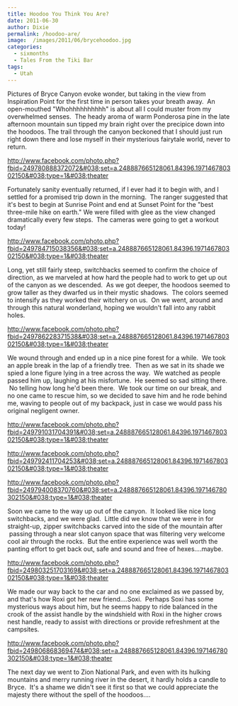 ```yaml
---
title: Hoodoo You Think You Are?
date: 2011-06-30
author: Dixie
permalink: /hoodoo-are/
image:  /images/2011/06/brycehoodoo.jpg
categories:
  - sixmonths
  - Tales From the Tiki Bar
tags:
  - Utah
---
```

<!-- p.p1 {margin: 0.0px 0.0px 13.0px 0.0px; line-height: 19.0px; font: 13.0px Georgia} -->Pictures of Bryce Canyon evoke wonder, but taking in the view from Inspiration Point for the first time in person takes your breath away.  An open-mouthed "Whohhhhhhhhhh" is about all I could muster from my overwhelmed senses.  The heady aroma of warm Ponderosa pine in the late afternoon mountain sun tipped my brain right over the precipice down into the hoodoos. The trail through the canyon beckoned that I should just run right down there and lose myself in their mysterious fairytale world, never to return.

http://www.facebook.com/photo.php?fbid=249780888372072&#038;set=a.248887665128061.84396.197146780302150&#038;type=1&#038;theater

Fortunately sanity eventually returned, if I ever had it to begin with, and I settled for a promised trip down in the morning.  The ranger suggested that it's best to begin at Sunrise Point and end at Sunset Point for the "best three-mile hike on earth." We were filled with glee as the view changed dramatically every few steps.  The cameras were going to get a workout today!

http://www.facebook.com/photo.php?fbid=249784715038356&#038;set=a.248887665128061.84396.197146780302150&#038;type=1&#038;theater

Long, yet still fairly steep, switchbacks seemed to confirm the choice of direction, as we marveled at how hard the people had to work to get up out of the canyon as we descended.  As we got deeper, the hoodoos seemed to grow taller as they dwarfed us in their mystic shadows.  The colors seemed to intensify as they worked their witchery on us.  On we went, around and through this natural wonderland, hoping we wouldn't fall into any rabbit holes.

http://www.facebook.com/photo.php?fbid=249786228371538&#038;set=a.248887665128061.84396.197146780302150&#038;type=1&#038;theater

We wound through and ended up in a nice pine forest for a while.  We took an apple break in the lap of a friendly tree.  Then as we sat in its shade we spied a lone figure lying in a tree across the way.  We watched as people passed him up, laughing at his misfortune.  He seemed so sad sitting there.  No telling how long he'd been there.  We took our time on our break, and no one came to rescue him, so we decided to save him and he rode behind me, waving to people out of my backpack, just in case we would pass his original negligent owner.

http://www.facebook.com/photo.php?fbid=249791031704391&#038;set=a.248887665128061.84396.197146780302150&#038;type=1&#038;theater

http://www.facebook.com/photo.php?fbid=249792411704253&#038;set=a.248887665128061.84396.197146780302150&#038;type=1&#038;theater

http://www.facebook.com/photo.php?fbid=249794008370760&#038;set=a.248887665128061.84396.197146780302150&#038;type=1&#038;theater

Soon we came to the way up out of the canyon.  It looked like nice long switchbacks, and we were glad.  Little did we know that we were in for straight-up, zipper switchbacks carved into the side of the mountain after  passing through a near slot canyon space that was filtering very welcome cool air through the rocks.  But the entire experience was well worth the panting effort to get back out, safe and sound and free of hexes....maybe.

http://www.facebook.com/photo.php?fbid=249803251703169&#038;set=a.248887665128061.84396.197146780302150&#038;type=1&#038;theater

We made our way back to the car and no one exclaimed as we passed by, and that's how Roxi got her new friend....Soxi.  Perhaps Soxi has some mysterious ways about him, but he seems happy to ride balanced in the crook of the assist handle by the windshield with Roxi in the higher crows nest handle, ready to assist with directions or provide refreshment at the campsites.

http://www.facebook.com/photo.php?fbid=249806868369474&#038;set=a.248887665128061.84396.197146780302150&#038;type=1&#038;theater

The next day we went to Zion National Park, and even with its hulking mountains and merry running river in the desert, it hardly holds a candle to Bryce.  It's a shame we didn't see it first so that we could appreciate the majesty there without the spell of the hoodoos....

&nbsp;
